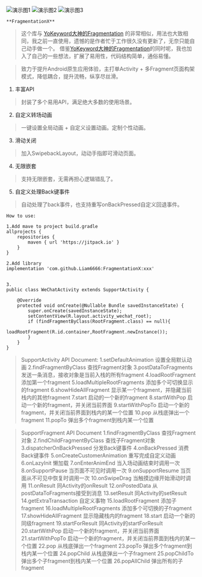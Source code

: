 
   ![演示图1](https://github.com/Liam6666/FragmentationX/blob/master/screenshot/%E6%88%AA%E5%9B%BE1.png)
   ![演示图2](https://github.com/Liam6666/FragmentationX/blob/master/screenshot/%E6%88%AA%E5%9B%BE2.png)
   ![演示图3](https://github.com/Liam6666/FragmentationX/blob/master/screenshot/%E6%88%AA%E5%9B%BE3.png)
   
    **FragmentationX**

> 这个库与 [YoKeyword大神的Fragmentation](https://github.com/YoKeyword/Fragmentation) 的非常相似，用法也大致相同，我之前一直使用，遗憾的是作者忙于工作很久没有更新了，无奈只能自己动手做一个。
借鉴[YoKeyword大神的Fragmentation](https://github.com/YoKeyword/Fragmentation)的同时呢，我也加入了自己的一些想法，扩展了易用性，代码结构简单，通俗易懂。


> 致力于提升Android原生应用体验，主打单Activity + 多Fragment页面构架模式，降低耦合，提升流畅，纵享尽丝滑。
> 

 1. 丰富API

> 封装了多个易用API，满足绝大多数的使用场景。

 2. 自定义转场动画

> 一键设置全局动画 + 自定义设置动画。定制个性动画。

 3. 滑动关闭

> 加入SwipebackLayout，动动手指即可滑动页面。

 4. 无限嵌套
 
 > 支持无限嵌套，无需再担心逻辑错乱了。
 
 5. 自定义处理Back键事件

> 自动处理了back事件，也支持重写onBackPressed自定义回退事件。

``` 
How to use:

1.Add mave to project build.gradle
allprojects {
    repositories {
        maven { url 'https://jitpack.io' }
    }
}

2.Add library
implementation 'com.github.Liam6666:FragmentationX:xxx'


3.
public class WeChatActivity extends SupportActivity {

    @Override
    protected void onCreate(@Nullable Bundle savedInstanceState) {
        super.onCreate(savedInstanceState);
        setContentView(R.layout.activity_wechat_root);
        if (findFragmentByClass(RootFragment.class) == null){
            loadRootFragment(R.id.container,RootFragment.newInstance());
        }
    }
}
```

> SupportActivity API Document:
1.setDefaultAnimation 设置全局默认动画
2.findFragmentByClass 查找Fragment对象
3.postDataToFragments 发送一条消息，接收对象是当前入栈的所有fragment
4.loadRootFragment 添加第一个fragment
5.loadMultipleRootFragments 添加多个可切换显示的fragment
6.showHideAllFragment 显示某一个fragment，并隐藏当前栈内的其他fragment
7.start 启动的一个新的fragment
8.startWithPop 启动一个新的fragment，并关闭当前界面
9.startWithPopTo 启动一个新的fragment，并关闭当前界面到栈内的某一个位置
10.pop 从栈底弹出一个fragment
11.popTo 弹出多个fragment到栈内某一个位置


> SupportFragment API Document
1.findFragmentByClass 查找Fragment对象
2.findChildFragmentByClass 查找子Fragment对象
3.dispatcherOnBackPressed 分发Back键事件
4.onBackPressed 消费Back键事件
5.onCreateCustomerAnimation 重写完成自定义动画
6.onLazyInit 懒加载
7.onEnterAnimEnd 当入场动画结束时调用一次
8.onSupportPause 当页面不可见时调用一次
9.onSupportResume 当页面从不可见中恢复时调用一次
10.onSwipeDrag 当触摸边缘开始滑动时调用
11.onResult 同Activity的onResult
12.onPostedData 从postDataToFragments接受到消息
13.setResult 同Activity的setResult
14.getExtraTransaction 自定义事物
15.loadRootFragment 添加子fragment
16.loadMultipleRootFragments 添加多个可切换的子fragment
17.showHideAllFragment 显示隐藏栈内的fragment
18.start 启动一个新的同级fragment
19.startForResult 同Activity的startForResult
20.startWithPop 启动一个新的fragment，并关闭当前界面
21.startWithPopTo 启动一个新的fragment，并关闭当前界面到栈内的某一个位置
22.pop 从栈底弹出一个fragment
23.popTo 弹出多个fragment到栈内某一个位置
24.popChild 从栈底弹出一个子fragment
25.popChildTo 弹出多个子fragment到栈内某一个位置
26.popAllChild 弹出所有的子fragment
